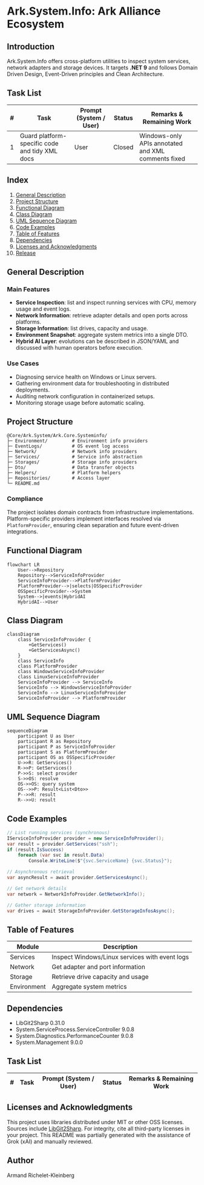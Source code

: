 # Ark.System.Info: Ark Alliance Ecosystem

## Introduction
Ark.System.Info offers cross-platform utilities to inspect system services, network adapters and storage devices. It targets **.NET 9** and follows Domain Driven Design, Event-Driven principles and Clean Architecture. 

## Task List
| # | Task | Prompt (System / User) | Status | Remarks & Remaining Work |
|---|------|-----------------------|--------|-------------------------|
|1|Guard platform-specific code and tidy XML docs|User|Closed|Windows-only APIs annotated and XML comments fixed|

## Index
1. [General Description](#general-description)
2. [Project Structure](#project-structure)
3. [Functional Diagram](#functional-diagram)
4. [Class Diagram](#class-diagram)
5. [UML Sequence Diagram](#uml-sequence-diagram)
6. [Code Examples](#code-examples)
7. [Table of Features](#table-of-features)
8. [Dependencies](#dependencies)
9. [Licenses and Acknowledgments](#licenses-and-acknowledgments)
10. [Release](#release)

## General Description
### Main Features
- **Service Inspection**: list and inspect running services with CPU, memory usage and event logs.
- **Network Information**: retrieve adapter details and open ports across platforms.
- **Storage Information**: list drives, capacity and usage.
- **Environment Snapshot**: aggregate system metrics into a single DTO.
- **Hybrid AI Layer**: evolutions can be described in JSON/YAML and discussed with human operators before execution.

### Use Cases
- Diagnosing service health on Windows or Linux servers.
- Gathering environment data for troubleshooting in distributed deployments.
- Auditing network configuration in containerized setups.
- Monitoring storage usage before automatic scaling.

## Project Structure
```
@Core/Ark.System/Ark.Core.Systeminfo/
├─ Environment/         # Environment info providers
├─ EventLogs/           # OS event log access
├─ Network/             # Network info providers
├─ Services/            # Service info abstraction
├─ Storages/            # Storage info providers
├─ Dto/                 # Data transfer objects
├─ Helpers/             # Platform helpers
├─ Repositories/        # Access layer
└─ README.md
```
### Compliance
The project isolates domain contracts from infrastructure implementations. Platform-specific providers implement interfaces resolved via `PlatformProvider`, ensuring clean separation and future event-driven integrations.

## Functional Diagram
```mermaid
flowchart LR
    User-->Repository
    Repository-->ServiceInfoProvider
    ServiceInfoProvider-->PlatformProvider
    PlatformProvider-->|selects|OSSpecificProvider
    OSSpecificProvider-->System
    System-->|events|HybridAI
    HybridAI-->User
```

## Class Diagram
```mermaid
classDiagram
    class ServiceInfoProvider {
        +GetServices()
        +GetServicesAsync()
    }
    class ServiceInfo
    class PlatformProvider
    class WindowsServiceInfoProvider
    class LinuxServiceInfoProvider
    ServiceInfoProvider --> ServiceInfo
    ServiceInfo --> WindowsServiceInfoProvider
    ServiceInfo --> LinuxServiceInfoProvider
    ServiceInfoProvider --> PlatformProvider
```

## UML Sequence Diagram
```mermaid
sequenceDiagram
    participant U as User
    participant R as Repository
    participant P as ServiceInfoProvider
    participant S as PlatformProvider
    participant OS as OSSpecificProvider
    U->>R: GetServices()
    R->>P: GetServices()
    P->>S: select provider
    S->>OS: resolve
    OS->>OS: query system
    OS-->>P: Result<List<Dto>>
    P-->>R: result
    R-->>U: result
```

## Code Examples
```csharp
// List running services (synchronous)
IServiceInfoProvider provider = new ServiceInfoProvider();
var result = provider.GetServices("ssh");
if (result.IsSuccess)
    foreach (var svc in result.Data)
        Console.WriteLine($"{svc.ServiceName} {svc.Status}");
```
```csharp
// Asynchronous retrieval
var asyncResult = await provider.GetServicesAsync();
```
```csharp
// Get network details
var network = NetworkInfoProvider.GetNetworkInfo();
```
```csharp
// Gather storage information
var drives = await StorageInfoProvider.GetStorageInfosAsync();
```

## Table of Features
| Module | Description |
|--------|-------------|
| Services | Inspect Windows/Linux services with event logs |
| Network  | Get adapter and port information |
| Storage  | Retrieve drive capacity and usage |
| Environment | Aggregate system metrics |

## Dependencies
- LibGit2Sharp 0.31.0
- System.ServiceProcess.ServiceController 9.0.8
- System.Diagnostics.PerformanceCounter 9.0.8
- System.Management 9.0.0

## Task List
| # | Task | Prompt (System / User) | Status | Remarks & Remaining Work |
|---|------|-----------------------|--------|-------------------------|

## Licenses and Acknowledgments
This project uses libraries distributed under MIT or other OSS licenses. Sources include [LibGit2Sharp](https://github.com/libgit2/libgit2sharp). For integrity, cite all third-party licenses in your project. This README was partially generated with the assistance of Grok (xAI) and manually reviewed.


## Author
Armand Richelet-Kleinberg
